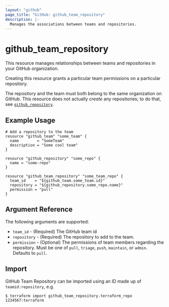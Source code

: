 ```yaml
---
layout: "github"
page_title: "GitHub: github_team_repository"
description: |-
  Manages the associations between teams and repositories.
---
```


# github_team_repository

This resource manages relationships between teams and repositories
in your GitHub organization.

Creating this resource grants a particular team permissions on a
particular repository.

The repository and the team must both belong to the same organization
on GitHub. This resource does not actually *create* any repositories;
to do that, see [`github_repository`](repository.html).

## Example Usage

```hcl
# Add a repository to the team
resource "github_team" "some_team" {
  name        = "SomeTeam"
  description = "Some cool team"
}

resource "github_repository" "some_repo" {
  name = "some-repo"
}

resource "github_team_repository" "some_team_repo" {
  team_id    = "${github_team.some_team.id}"
  repository = "${github_repository.some_repo.name}"
  permission = "pull"
}
```

## Argument Reference

The following arguments are supported:

* `team_id` - (Required) The GitHub team id
* `repository` - (Required) The repository to add to the team.
* `permission` - (Optional) The permissions of team members regarding the repository.
  Must be one of `pull`, `triage`, `push`, `maintain`, or `admin`. Defaults to `pull`.


## Import

GitHub Team Repository can be imported using an ID made up of `teamid:repository`, e.g.

```
$ terraform import github_team_repository.terraform_repo 1234567:terraform
```
